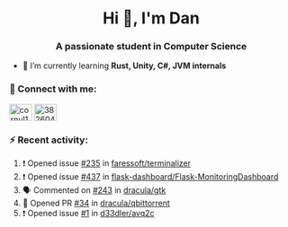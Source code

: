 <h1 align="center">Hi 👋, I'm Dan</h1>
<h3 align="center">A passionate student in Computer Science</h3>

- 🌱 I’m currently learning **Rust, Unity, C#, JVM internals**

### :rocket: Connect with me:</h3>
<p align="left">
<a href="https://linkedin.com/in/cornul11" target="blank"><img align="center" src="https://raw.githubusercontent.com/rahuldkjain/github-profile-readme-generator/master/src/images/icons/Social/linked-in-alt.svg" alt="cornul11" height="30" width="40" /></a>
<a href="https://stackoverflow.com/users/3826046" target="blank"><img align="center" src="https://raw.githubusercontent.com/rahuldkjain/github-profile-readme-generator/master/src/images/icons/Social/stack-overflow.svg" alt="3826046" height="30" width="40" /></a>
</p>

### :zap: Recent activity:
<!--START_SECTION:activity-->
1. ❗ Opened issue [#235](https://github.com/faressoft/terminalizer/issues/235) in [faressoft/terminalizer](https://github.com/faressoft/terminalizer)
2. ❗ Opened issue [#437](https://github.com/flask-dashboard/Flask-MonitoringDashboard/issues/437) in [flask-dashboard/Flask-MonitoringDashboard](https://github.com/flask-dashboard/Flask-MonitoringDashboard)
3. 🗣 Commented on [#243](https://github.com/dracula/gtk/issues/243#issuecomment-1809248943) in [dracula/gtk](https://github.com/dracula/gtk)
4. 💪 Opened PR [#34](https://github.com/dracula/qbittorrent/pull/34) in [dracula/qbittorrent](https://github.com/dracula/qbittorrent)
5. ❗ Opened issue [#1](https://github.com/d33dler/avq2c/issues/1) in [d33dler/avq2c](https://github.com/d33dler/avq2c)
<!--END_SECTION:activity-->
